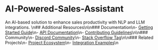 # AI-Powered-Sales-Assistant
An AI-based solution to enhance sales productivity with NLP and LLM integrations.
\n## Additional Resources\n\n### Documentation\n- [Getting Started Guide](docs/getting-started.md)\n- [API Documentation](docs/api.md)\n- [Contributing Guidelines](CONTRIBUTING.md)\n\n### Community\n- [Discord Community](https://discord.gg/example)\n- [Stack Overflow Tag](https://stackoverflow.com/questions/tagged/project-name)\n\n### Related Projects\n- [Project Ecosystem](docs/ecosystem.md)\n- [Integration Examples](examples/)\n